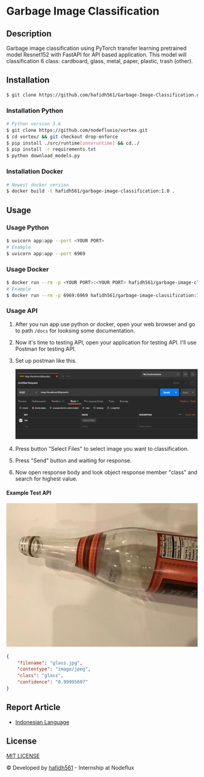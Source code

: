 # Garbage Image Classification

## Description

Garbage image classification using PyTorch transfer learning pretrained model Resnet152 with FastAPI for API based application. This model will classification 6 class: cardboard, glass, metal, paper, plastic, trash (other).

## Installation

```bash
$ git clone https://github.com/hafidh561/Garbage-Image-Classification.git
```

### Installation Python

```bash
# Python version 3.6
$ git clone https://github.com/nodefluxio/vortex.git
$ cd vortex/ && git checkout drop-enforce
$ pip install ./src/runtime[onnxruntime] && cd../
$ pip install -r requirements.txt
$ python download_models.py
```

### Installation Docker

```bash
# Newest docker version
$ docker build -t hafidh561/garbage-image-classification:1.0 .
```

## Usage

### Usage Python

```bash
$ uvicorn app:app --port <YOUR PORT>
# Example
$ uvicorn app:app --port 6969
```

### Usage Docker

```bash
$ docker run --rm -p <YOUR PORT>:<YOUR PORT> hafidh561/garbage-image-classification:1.0
# Example
$ docker run --rm -p 6969:6969 hafidh561/garbage-image-classification:1.0
```

### Usage API

1. After you run app use python or docker, open your web browser and go to path `/docs` for looksing some documentation.
2. Now it's time to testing API, open your application for testing API. I'll use Postman for testing API.
3. Set up postman like this.

    ![postman_body](screenshots/ss1.png)

4. Press button "Select Files" to select image you want to classification.
5. Press "Send" button and waiting for response.
6. Now open response body and look object response member "class" and search for highest value.

#### Example Test API

![metal](./test_model/glass.jpg)

```json
{
	"filename": "glass.jpg",
	"contentype": "image/jpeg",
	"class": "glass",
	"confidence": "0.99995697"
}
```

## Report Article

-   [Indonesian Language](https://docs.google.com/document/d/1w12SAlME0w9xAGnaB3kgvrVVqNbADNlxk2_pyF-LylM/edit?usp=sharing)

## License

[MIT LICENSE](./LICENSE)

© Developed by [hafidh561](https://github.com/hafidh561) - Internship at Nodeflux
